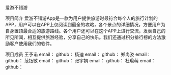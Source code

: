 爱游不错游

项目简介
爱游不错游App是一款为用户提供旅游时最符合每个人的旅行计划的APP，用户可以在APP上仅阅读到最全的攻略，各个景点的详细情况，方便用户为自身置顶最合适的旅游路线。各个用户还可以在这个APP上进行交流，发表自己的所见所闻，相互提供旅游经验，分享自己的快乐。我们还通过积分排行榜的方法激励客户使用我们的软件。

项目成员
王予诺
 email：
 github：
杨迪
 email：
 github：
郑尚姿
 email：
 github：
范钰敏
 email：
 github：
张宇娟
 email：
 github：
杜瑜萌
 email：
 github：
